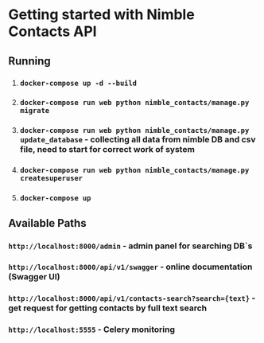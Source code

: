 # Getting started with Nimble Contacts API

## Running

1) ### `docker-compose up -d --build`
2) ### `docker-compose run web python nimble_contacts/manage.py migrate`
3) ### `docker-compose run web python nimble_contacts/manage.py update_database` - collecting all data from nimble DB and csv file, need to start for correct work of system
4) ### `docker-compose run web python nimble_contacts/manage.py createsuperuser`
5) ### `docker-compose up`

## Available Paths

### `http://localhost:8000/admin` - admin panel for searching DB`s

### `http://localhost:8000/api/v1/swagger` - online documentation (Swagger UI)

### `http://localhost:8000/api/v1/contacts-search?search={text}` - get request for getting contacts by full text search

### `http://localhost:5555` - Celery monitoring
